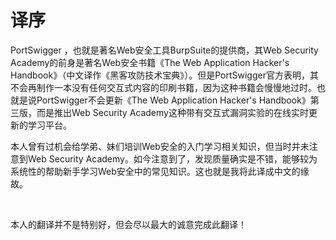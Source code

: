 # 译序

PortSwigger ，也就是著名Web安全工具BurpSuite的提供商，其Web Security Academy的前身是著名Web安全书籍《The Web Application Hacker's Handbook》（中文译作《黑客攻防技术宝典》）。但是PortSwigger官方表明，其不会再制作一本没有任何交互式内容的印刷书籍，因为这种书籍会慢慢地过时。也就是说PortSwigger不会更新《The Web Application Hacker's Handbook》第三版，而是推出Web Security Academy这种带有交互式漏洞实验的在线实时更新的学习平台。

本人曾有过机会给学弟、妹们培训Web安全的入门学习相关知识，但当时并未注意到Web Security Academy。如今注意到了，发现质量确实是不错，能够较为系统性的帮助新手学习Web安全中的常见知识。这也就是我将此译成中文的缘故。

​

本人的翻译并不是特别好，但会尽以最大的诚意完成此翻译！

